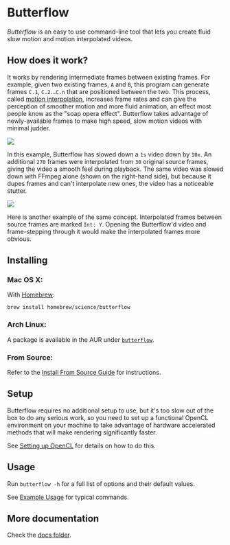 # Butterflow
*Butterflow* is an easy to use command-line tool that lets you create fluid slow
motion and motion interpolated videos.

## How does it work?
It works by rendering intermediate frames between existing frames. For example,
given two existing frames, `A` and `B`, this program can generate frames `C.1`,
`C.2`...`C.n` that are positioned between the two. This process, called
[motion interpolation](http://en.wikipedia.org/wiki/Motion_interpolation),
increases frame rates and can give the perception of smoother motion and more
fluid animation, an effect most people know as the "soap opera effect".
Butterflow takes advantage of newly-available frames to make high speed, slow
motion videos with minimal judder.

![](http://srv.dthpham.me/static/ink.gif)

In this example, Butterflow has slowed down a `1s` video down by `10x`. An
additional `270` frames were interpolated from `30` original source frames,
giving the video a smooth feel during playback. The same video was slowed down
with FFmpeg alone (shown on the right-hand side), but because it dupes frames
and can't interpolate new ones, the video has a noticeable stutter.

![](http://srv.dthpham.me/static/blow.gif)

Here is another example of the same concept. Interpolated frames between source
frames are marked `Int: Y`. Opening the Butterflow'd video and frame-stepping
through it would make the interpolated frames more obvious.

## Installing
### Mac OS X:
With [Homebrew](http://brew.sh/):

```
brew install homebrew/science/butterflow
```

### Arch Linux:
A package is available in the AUR under
[`butterflow`](https://aur.archlinux.org/packages/butterflow/).

### From Source:
Refer to the
[Install From Source Guide](https://github.com/dthpham/butterflow/blob/master/docs/Install-From-Source-Guide.md)
for instructions.

## Setup
Butterflow requires no additional setup to use, but it's too slow out of the box
to do any serious work, so you need to set up a functional OpenCL environment on
your machine to take advantage of hardware accelerated methods that will make
rendering significantly faster.

See [Setting up OpenCL](https://github.com/dthpham/butterflow/blob/master/docs/Setting-Up-OpenCL.md)
for details on how to do this.

## Usage
Run `butterflow -h` for a full list of options and their default values.

See [Example Usage](https://github.com/dthpham/butterflow/blob/master/docs/Example-Usage.md)
for typical commands.

## More documentation
Check the [docs folder](https://github.com/dthpham/butterflow/tree/master/docs#readme).
